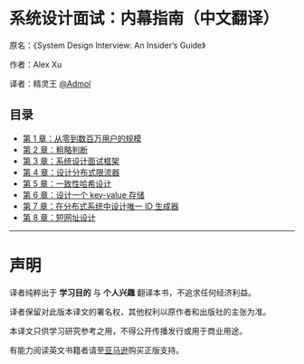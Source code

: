 # 系统设计面试：内幕指南（中文翻译）

原名：《System Design Interview: An Insider’s Guide》

作者：Alex Xu

译者：精灵王 [@Admol](https://github.com/Admol)



## 目录
- [第 1 章：从零到数百万用户的规模](CHAPTER%201：SCALE%20FROM%20ZERO%20TO%20MILLIONS%20OF%20USERS.md)
- [第 2 章：粗略判断](CHAPTER%202：BACK-OF-THE-ENVELOPE%20ESTIMATION.md)
- [第 3 章：系统设计面试框架](CHAPTER%203：A%20FRAMEWORK%20FOR%20SYSTEM%20DESIGN%20INTERVIEWS.md)
- [第 4 章：设计分布式限流器](CHAPTER%204：DESIGN%20A%20RATE%20LIMITER.md)
- [第 5 章：一致性哈希设计](CHAPTER%205：DESIGN%20CONSISTENT%20HASHING.md)
- [第 6 章：设计一个 key-value 存储](CHAPTER%206：DESIGN%20A%20KEY-VALUE%20STORE.md)
- [第 7 章：在分布式系统中设计唯一 ID 生成器](CHAPTER%207：DESIGN%20A%20UNIQUE%20ID%20GENERATOR%20IN%20DISTRIBUTED%20SYSTEMS.md)
- [第 8 章：短网址设计](CHAPTER%208：DESIGN%20A%20URL%20SHORTENER.md)
---


# 声明
译者纯粹出于 **学习目的** 与 **个人兴趣** 翻译本书，不追求任何经济利益。

译者保留对此版本译文的署名权，其他权利以原作者和出版社的主张为准。

本译文只供学习研究参考之用，不得公开传播发行或用于商业用途。

有能力阅读英文书籍者请至[亚马逊](https://www.amazon.com/System-Design-Interview-insiders-Second/dp/B08CMF2CQF)购买正版支持。
